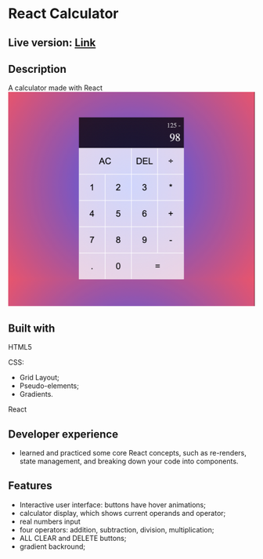 # React Calculator

## Live version: [Link](https://react-calculator-liart.vercel.app/)

## Description 
A calculator made with React  
![screenshot](screenshot.png)

## Built with
HTML5

CSS:
- Grid Layout;
- Pseudo-elements;
- Gradients.

React

## Developer experience 
- learned and practiced some core React concepts, such as re-renders, state management, and breaking down your code into components.


## Features
- Interactive user interface:
  buttons have hover animations;
- calculator display, which shows current operands and operator;
- real numbers input
- four operators: addition, subtraction, division, multiplication;
- ALL CLEAR and DELETE buttons;
- gradient backround;

